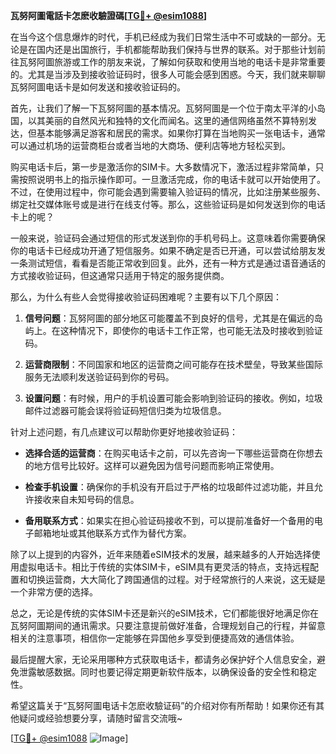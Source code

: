 **瓦努阿圖電話卡怎麽收驗證碼[[TG💪+ @esim1088](https://t.me/s/esim1088)]**

在当今这个信息爆炸的时代，手机已经成为我们日常生活中不可或缺的一部分。无论是在国内还是出国旅行，手机都能帮助我们保持与世界的联系。对于那些计划前往瓦努阿圖旅游或工作的朋友来说，了解如何获取和使用当地的电话卡是非常重要的。尤其是当涉及到接收验证码时，很多人可能会感到困惑。今天，我们就来聊聊瓦努阿圖电话卡是如何发送和接收验证码的。

首先，让我们了解一下瓦努阿圖的基本情况。瓦努阿圖是一个位于南太平洋的小岛国，以其美丽的自然风光和独特的文化而闻名。这里的通信网络虽然不算特别发达，但基本能够满足游客和居民的需求。如果你打算在当地购买一张电话卡，通常可以通过机场的运营商柜台或者当地的大商场、便利店等地方轻松买到。

购买电话卡后，第一步是激活你的SIM卡。大多数情况下，激活过程非常简单，只需按照说明书上的指示操作即可。一旦激活完成，你的电话卡就可以开始使用了。不过，在使用过程中，你可能会遇到需要输入验证码的情况，比如注册某些服务、绑定社交媒体账号或是进行在线支付等。那么，这些验证码是如何发送到你的电话卡上的呢？

一般来说，验证码会通过短信的形式发送到你的手机号码上。这意味着你需要确保你的电话卡已经成功开通了短信服务。如果不确定是否已开通，可以尝试给朋友发一条测试短信，看看是否能正常收到回复。此外，还有一种方式是通过语音通话的方式接收验证码，但这通常只适用于特定的服务提供商。

那么，为什么有些人会觉得接收验证码困难呢？主要有以下几个原因：

1. **信号问题**：瓦努阿圖的部分地区可能覆盖不到良好的信号，尤其是在偏远的岛屿上。在这种情况下，即使你的电话卡工作正常，也可能无法及时接收到验证码。
   
2. **运营商限制**：不同国家和地区的运营商之间可能存在技术壁垒，导致某些国际服务无法顺利发送验证码到你的号码。

3. **设置问题**：有时候，用户的手机设置可能会影响到验证码的接收。例如，垃圾邮件过滤器可能会误将验证码短信归类为垃圾信息。

针对上述问题，有几点建议可以帮助你更好地接收验证码：

- **选择合适的运营商**：在购买电话卡之前，可以先咨询一下哪些运营商在你想去的地方信号比较好。这样可以避免因为信号问题而影响正常使用。
  
- **检查手机设置**：确保你的手机没有开启过于严格的垃圾邮件过滤功能，并且允许接收来自未知号码的信息。

- **备用联系方式**：如果实在担心验证码接收不到，可以提前准备好一个备用的电子邮箱地址或其他联系方式作为替代方案。

除了以上提到的内容外，近年来随着eSIM技术的发展，越来越多的人开始选择使用虚拟电话卡。相比于传统的实体SIM卡，eSIM具有更灵活的特点，支持远程配置和切换运营商，大大简化了跨国通信的过程。对于经常旅行的人来说，这无疑是一个非常方便的选择。

总之，无论是传统的实体SIM卡还是新兴的eSIM技术，它们都能很好地满足你在瓦努阿圖期间的通讯需求。只要注意提前做好准备，合理规划自己的行程，并留意相关的注意事项，相信你一定能够在异国他乡享受到便捷高效的通信体验。

最后提醒大家，无论采用哪种方式获取电话卡，都请务必保护好个人信息安全，避免泄露敏感数据。同时也要记得定期更新软件版本，以确保设备的安全性和稳定性。

希望这篇关于“瓦努阿圖电话卡怎麽收驗证码”的介绍对你有所帮助！如果你还有其他疑问或经验想要分享，请随时留言交流哦~ 

[[TG💪+ @esim1088](https://t.me/s/esim1088) ![Image](https://i.postimg.cc/4NQfJmqS/Snipaste-2025-05-13-00-14-12.png)]